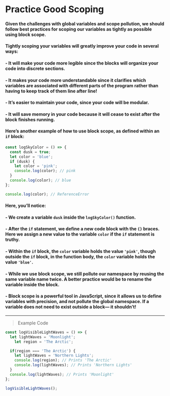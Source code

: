 # Practice Good Scoping
#### Given the challenges with global variables and scope pollution, we should follow best practices for scoping our variables as tightly as possible using block scope.

#### Tightly scoping your variables will greatly improve your code in several ways:

#### - It will make your code more legible since the blocks will organize your code into discrete sections.
#### - It makes your code more understandable since it clarifies which variables are associated with different parts of the program rather than having to keep track of them line after line!
#### - It’s easier to maintain your code, since your code will be modular.
#### - It will save memory in your code because it will cease to exist after the block finishes running.

#### Here’s another example of how to use block scope, as defined within an `if` block:
```js
const logSkyColor = () => {
  const dusk = true;
  let color = 'blue'; 
  if (dusk) {
    let color = 'pink';
    console.log(color); // pink
  }
  console.log(color); // blue 
};

console.log(color); // ReferenceError
```
#### Here, you’ll notice:

#### - We create a variable `dusk` inside the `logSkyColor()` function.
#### - After the `if` statement, we define a new code block with the `{}` braces. Here we assign a new value to the variable `color` if the `if` statement is truthy.
#### - Within the `if` block, the `color` variable holds the value `'pink'`, though outside the `if` block, in the function body, the `color` variable holds the value `'blue'`.
#### - While we use block scope, we still pollute our namespace by reusing the same variable name twice. A better practice would be to rename the variable inside the block.

#### - Block scope is a powerful tool in JavaScript, since it allows us to define variables with precision, and not pollute the global namespace. If a variable does not need to exist outside a block— it shouldn’t!
---
> Example Code
```js
const logVisibleLightWaves = () => {
  let lightWaves = 'Moonlight';
	let region = 'The Arctic'; 

  if(region === 'The Arctic') {
    let lightWaves = 'Northern Lights';
    console.log(region); // Prints 'The Arctic'
    console.log(lightWaves); // Prints 'Northern Lights'
  }
  console.log(lightWaves); // Prints 'Moonlight'
};

logVisibleLightWaves();
```